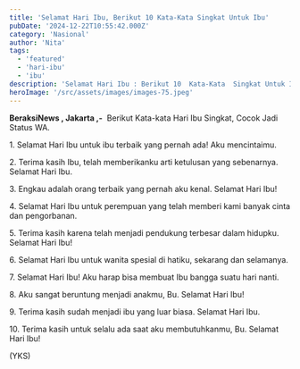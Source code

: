 ```yaml
---
title: 'Selamat Hari Ibu, Berikut 10 Kata-Kata Singkat Untuk Ibu'
pubDate: '2024-12-22T10:55:42.000Z'
category: 'Nasional'
author: 'Nita'
tags:
  - 'featured'
  - 'hari-ibu'
  - 'ibu'
description: 'Selamat Hari Ibu : Berikut 10  Kata-Kata  Singkat Untuk Ibu'
heroImage: '/src/assets/images/images-75.jpeg'
---
```


**BeraksiNews , Jakarta ,-**  Berikut Kata-kata Hari Ibu Singkat, Cocok Jadi Status WA.

1\. Selamat Hari Ibu untuk ibu terbaik yang pernah ada! Aku mencintaimu.

2\. Terima kasih Ibu, telah memberikanku arti ketulusan yang sebenarnya. Selamat Hari Ibu.

3\. Engkau adalah orang terbaik yang pernah aku kenal. Selamat Hari Ibu!

4\. Selamat Hari Ibu untuk perempuan yang telah memberi kami banyak cinta dan pengorbanan.

5\. Terima kasih karena telah menjadi pendukung terbesar dalam hidupku. Selamat Hari Ibu!

6\. Selamat Hari Ibu untuk wanita spesial di hatiku, sekarang dan selamanya.

7\. Selamat Hari Ibu! Aku harap bisa membuat Ibu bangga suatu hari nanti.

8\. Aku sangat beruntung menjadi anakmu, Bu. Selamat Hari Ibu!

9\. Terima kasih sudah menjadi ibu yang luar biasa. Selamat Hari Ibu.

10\. Terima kasih untuk selalu ada saat aku membutuhkanmu, Bu. Selamat Hari Ibu!

(YKS)
